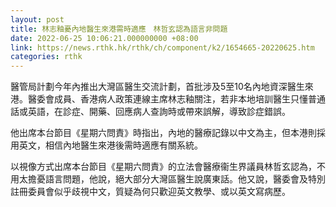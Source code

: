 ```yaml
---
layout: post
title: 林志釉憂內地醫生來港需時適應　林哲玄認為語言非問題
date: 2022-06-25 10:06:21.000000000 +08:00
link: https://news.rthk.hk/rthk/ch/component/k2/1654665-20220625.htm
categories: rthk
---
```


醫管局計劃今年內推出大灣區醫生交流計劃，首批涉及5至10名內地資深醫生來港。醫委會成員、香港病人政策連線主席林志釉關注，若非本地培訓醫生只懂普通話或英語，在診症、開藥、回應病人查詢時或帶來誤解，導致診症錯誤。

他出席本台節目《星期六問責》時指出，內地的醫療記錄以中文為主，但本港則採用英文，相信內地醫生來港後需時適應有關系統。

以視像方式出席本台節目《星期六問責》的立法會醫療衞生界議員林哲玄認為，不用太擔憂語言問題，他說，絕大部分大灣區醫生說廣東話。他又說，醫委會及特別註冊委員會似乎歧視中文，質疑為何只歡迎英文教學、或以英文寫病歷。
